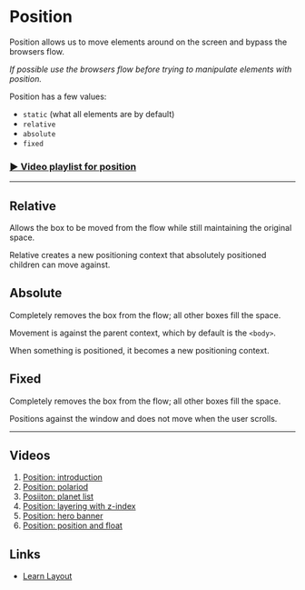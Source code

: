 # Position

Position allows us to move elements around on the screen and bypass the browsers flow.

*If possible use the browsers flow before trying to manipulate elements with position.*

Position has a few values:

- `static` (what all elements are by default)
- `relative`
- `absolute`
- `fixed`

### [▶ Video playlist for position](https://www.youtube.com/playlist?list=PLWjCJDeWfDdfWFmcHzFqGxGzzsx_8MPPP)

---

## Relative

Allows the box to be moved from the flow while still maintaining the original space.

Relative creates a new positioning context that absolutely positioned children can move against.

## Absolute

Completely removes the box from the flow; all other boxes fill the space.

Movement is against the parent context, which by default is the `<body>`.

When something is positioned, it becomes a new positioning context.

## Fixed

Completely removes the box from the flow; all other boxes fill the space.

Positions against the window and does not move when the user scrolls.

---

## Videos

1. [Position: introduction](http://www.youtube.com/watch?v=jVWnfwOZPDI&list=PLWjCJDeWfDdfWFmcHzFqGxGzzsx_8MPPP&index=1)
2. [Position: polariod](http://www.youtube.com/watch?v=kNJuF4aVHEA&list=PLWjCJDeWfDdfWFmcHzFqGxGzzsx_8MPPP&index=2)
3. [Posiiton: planet list](http://www.youtube.com/watch?v=LU3BkaRVf_8&list=PLWjCJDeWfDdfWFmcHzFqGxGzzsx_8MPPP&index=3)
4. [Position: layering with z-index](https://www.youtube.com/watch?v=6VK4KLW0gS8&list=PLWjCJDeWfDdfWFmcHzFqGxGzzsx_8MPPP&index=4)
5. [Position: hero banner](https://www.youtube.com/watch?v=3MpEnd_rRuY&list=PLWjCJDeWfDdfWFmcHzFqGxGzzsx_8MPPP&index=5)
6. [Position: position and float](https://www.youtube.com/watch?v=wydLbIagYsI&list=PLWjCJDeWfDdfWFmcHzFqGxGzzsx_8MPPP&index=6)

## Links

- [Learn Layout](http://learnlayout.com/)
